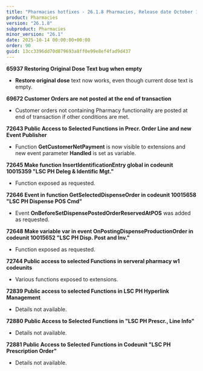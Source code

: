 ```yaml
---
title: "Pharmacies hotfixes - 26.1.8 Pharmacies, Release date October 14, 2025 - Hotfixes"
product: Pharmacies
version: "26.1.8"
subproduct: Pharmacies
minor_version: "26.1"
date: 2025-10-14 00:00:00+00:00
order: 90
guid: 13cc3396dd70d879693a8ff0e99e8ef4fad9d437
---
```


<strong>65937 Restoring Original Dose Text bug when empty</strong>
<ul><li><b>Restore original dose</b> text now works, even though current dose text is empty.</li></ul>
<strong>69672 Customer Orders are not posted at the end of transaction</strong>
<ul><li>Customer orders not containing Pharmacy functionality are posted at end of transaction if other conditions are met.</li></ul>
<strong>72643 Public Access to Selected Functions in Precr. Order Line and new Event Publisher</strong>
<ul><li>Function <b>GetCustomerNetPayment</b> is now visible to extensions and new event parameter <b>Handled</b> is set as variable.</li></ul>
<strong>72645 Make function InsertIdentificationEntry global  in codeunit 10015359 "LSC PH Deleg & Identific Mgt."</strong>
<ul><li>Function exposed as requested.</li></ul>
<strong>72646 Event in function GetSelectedDispenseOrder in codeunit 10015658 "LSC PH Dispense POS Cmd"</strong>
<ul><li>Event <b>OnBeforeSetDispensePostedOrderReservedAtPOS</b> was added as requested.</li></ul>
<strong>72648 Make variable var in event OnPostingDispenseProductionOrder in codeunit 10015652 "LSC PH Disp. Post and Inv."</strong>
<ul><li>Function exposed as requested.</li></ul>
<strong>72744 Public access to selected Functions in serveral pharmacy w1 codeunits</strong>
<ul><li>Various functions exposed to extensions.</li></ul>
<strong>72839 Public access to selected Functions in LSC PH Hyperlink Management</strong>
<ul><li>Details not available.</li></ul>
<strong>72880 Public Access to Selected Functions in "LSC PH Prescr., Line Info"</strong>
<ul><li>Details not available.</li></ul>
<strong>72881 Public Access to Selected Functions in Codeunit "LSC PH Prescription Order"</strong>
<ul><li>Details not available.</li></ul>
